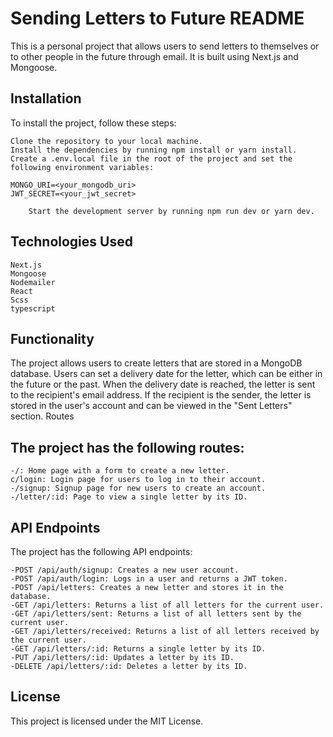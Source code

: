 # Sending Letters to Future README

This is a personal project that allows users to send letters to themselves or to other people in the future through email. It is built using Next.js and Mongoose.
## Installation

To install the project, follow these steps:

    Clone the repository to your local machine.
    Install the dependencies by running npm install or yarn install.
    Create a .env.local file in the root of the project and set the following environment variables:

```
MONGO_URI=<your_mongodb_uri>
JWT_SECRET=<your_jwt_secret>

    Start the development server by running npm run dev or yarn dev.

```

## Technologies Used

    Next.js
    Mongoose
    Nodemailer
    React
    Scss
    typescript
    
## Functionality

The project allows users to create letters that are stored in a MongoDB database. Users can set a delivery date for the letter, which can be either in the future or the past. When the delivery date is reached, the letter is sent to the recipient's email address. If the recipient is the sender, the letter is stored in the user's account and can be viewed in the "Sent Letters" section.
Routes

## The project has the following routes:

    -/: Home page with a form to create a new letter.
    c/login: Login page for users to log in to their account.
    -/signup: Signup page for new users to create an account.
    -/letter/:id: Page to view a single letter by its ID.

## API Endpoints

The project has the following API endpoints:

    -POST /api/auth/signup: Creates a new user account.
    -POST /api/auth/login: Logs in a user and returns a JWT token.
    -POST /api/letters: Creates a new letter and stores it in the database.
    -GET /api/letters: Returns a list of all letters for the current user.
    -GET /api/letters/sent: Returns a list of all letters sent by the current user.
    -GET /api/letters/received: Returns a list of all letters received by the current user.
    -GET /api/letters/:id: Returns a single letter by its ID.
    -PUT /api/letters/:id: Updates a letter by its ID.
    -DELETE /api/letters/:id: Deletes a letter by its ID.

## License

This project is licensed under the MIT License.
